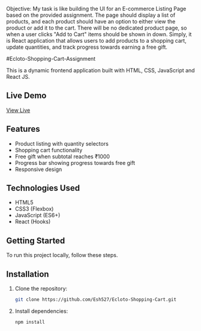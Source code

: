 Objective:
My task is like building the UI for an E-commerce Listing Page based
on the provided assignment. The page should display a list of products, and
each product should have an option to either view the product or add it to the
cart. There will be no dedicated product page, so when a user clicks "Add to Cart" items should be shown in down.
Simply, it is React application that allows users to add products to a shopping cart, update quantities, and track progress towards earning a free gift.


#Ecloto-Shopping-Cart-Assignment

This is a dynamic frontend application built with HTML, CSS, JavaScript and React JS.

## Live Demo
[View Live](https://ecloto-shopping-cart-pi.vercel.app/)

## Features
- Product listing with quantity selectors
- Shopping cart functionality
- Free gift when subtotal reaches ₹1000
- Progress bar showing progress towards free gift
- Responsive design

## Technologies Used
- HTML5
- CSS3 (Flexbox)
- JavaScript (ES6+)
- React (Hooks)

## Getting Started
To run this project locally, follow these steps.

## Installation

1. Clone the repository:
   ```bash
   git clone https://github.com/Esh527/Ecloto-Shopping-Cart.git
   
2. Install dependencies:
   ```bash
   npm install
